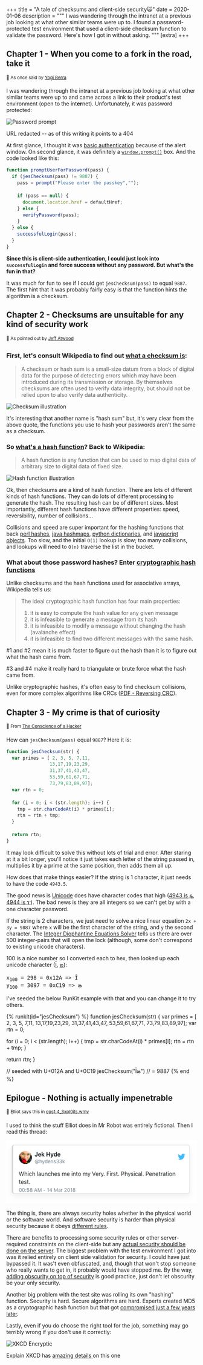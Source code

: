 +++
title = "A tale of checksums and client-side security🙀"
date = 2020-01-06
description = """
I was wandering through the intranet at a previous job looking at what other similar teams were up to. I found a password-protected test environment that used a client-side checksum function to validate the password. Here's how I got in without asking.
"""
[extra]
+++

## Chapter 1 - When you come to a fork in the road, take it

<sup>📝 As once said by [Yogi Berra](https://quoteinvestigator.com/2013/07/25/fork-road/)</sub>

I was wandering through the int<strong>ra</strong>net at a previous job looking at what other similar teams were up to and came across a link to their product's test environment (open to the int<strong>er</strong>net). Unfortunately, it was password protected:

![Password prompt](https://thepracticaldev.s3.amazonaws.com/i/1xj9en4r4lymo542y6ez.png)
<figcaption>URL redacted -- as of this writing it points to a 404</figcaption>

At first glance, I thought it was [basic authentication](https://developer.mozilla.org/en-US/docs/Web/HTTP/Authentication) because of the alert window. On second glance, it was definitely a [`window.prompt()`](https://developer.mozilla.org/en-US/docs/Web/API/Window/prompt) box. And the code looked like this:

```javascript
function promptUserForPassword(pass) {
  if (jesChecksum(pass) != 9887) {
    pass = prompt("Please enter the passkey","");

    if (pass == null) {
      document.location.href = defaultHref;
    } else {
      verifyPassword(pass);
    }
  } else {
    successfulLogin(pass);
  }
}
```

**Since this is client-side authentication, I could just look into `successfulLogin` and force success without any password. But what's the fun in that?**

It was much for fun to see if I could get `jesChecksum(pass)` to equal `9887`. The first hint that it was probably fairly easy is that the function hints the algorithm is a checksum.

## Chapter 2 - Checksums are unsuitable for any kind of security work

<sup>📝 As pointed out by [Jeff Atwood](https://blog.codinghorror.com/checksums-and-hashes/)</sup>

### First, let's consult Wikipedia to find out [what a checksum is](https://en.m.wikipedia.org/wiki/Checksum):

> A checksum or hash sum is a small-size datum from a block of digital data for the purpose of detecting errors which may have been introduced during its transmission or storage. By themselves checksums are often used to verify data integrity, but should not be relied upon to also verify data authenticity.

![Checksum illustration](https://thepracticaldev.s3.amazonaws.com/i/xguxd9akztgj3lz7az57.png)

It's interesting that another name is "hash sum" but, it's very clear from the above quote, the functions you use to hash your passwords aren't the same as a checksum.

### So [what's a hash function](https://en.m.wikipedia.org/wiki/Hash_function)? Back to Wikipedia:

> A hash function is any function that can be used to map digital data of arbitrary size to digital data of fixed size.

![Hash function illustration](https://thepracticaldev.s3.amazonaws.com/i/s2d0npjxuwim7q1kozkp.png)

Ok, then checksums are a kind of hash function. There are lots of different kinds of hash functions. They can do lots of different processing to generate the hash. The resulting hash can be of different sizes. Most importantly, different hash functions have different properties: speed, reversibility, number of collisions...

Collisions and speed are super important for the hashing functions that back [perl hashes](https://www.perl.com/pub/2002/10/01/hashes.html/), [java hashmaps](https://docs.oracle.com/javase/8/docs/api/java/util/HashMap.html), [python dictionaries](https://docs.python.org/3/tutorial/datastructures.html#dictionaries), and [javascript objects](https://developer.mozilla.org/en-US/docs/Web/JavaScript/Guide/Working_with_Objects). Too slow, and the initial `O(1)` lookup is slow; too many collisions, and lookups will need to `O(n)` traverse the list in the bucket.

### What about those password hashes? Enter [cryptographic hash functions](https://en.m.wikipedia.org/wiki/Cryptographic_hash_function)

Unlike checksums and the hash functions used for associative arrays, Wikipedia tells us:

> The ideal cryptographic hash function has four main properties:
>
> 1. it is easy to compute the hash value for any given message
> 2. it is infeasible to generate a message from its hash
> 3. it is infeasible to modify a message without changing the hash (avalanche effect)
> 4. it is infeasible to find two different messages with the same hash.

\#1 and #2 mean it is much faster to figure out the hash than it is to figure out what the hash came from.

\#3 and #4 make it really hard to triangulate or brute force what the hash came from.

Unlike cryptographic hashes, it's often easy to find checksum collisions, even for more complex algorithms like CRCs ([PDF - Reversing CRC](https://sar.informatik.hu-berlin.de/research/publications/SAR-PR-2006-05/SAR-PR-2006-05_.pdf)).

## Chapter 3 - My crime is that of curiosity

<sup>📝 From [The Conscience of a Hacker](http://www.phrack.org/archives/issues/7/3.txt)</sub>

How can `jesChecksum(pass)` equal `9887`? Here it is:

```javascript
function jesChecksum(str) {
  var primes = [ 2, 3, 5, 7,11,
                13,17,19,23,29,
                31,37,41,43,47,
                53,59,61,67,71,
                73,79,83,89,97];
  var rtn = 0;

  for (i = 0; i < (str.length); i++) {
    tmp = str.charCodeAt(i) * primes[i];
    rtn = rtn + tmp;
  }

  return rtn;
}
```

It may look difficult to solve this without lots of trial and error. After staring at it a bit longer, you'll notice it just takes each letter of the string passed in, multiplies it by a prime at the same position, then adds them all up. 

How does that make things easier? If the string is 1 character, it just needs to have the code `4943.5`. 

The good news is [Unicode](https://home.unicode.org/) does have character codes that high ([4943 is ፏ](https://www.fileformat.info/info/unicode/char/134F/index.htm), [4944 is ፐ](https://www.fileformat.info/info/unicode/char/1350/index.htm)). The bad news is they are all integers so we can't get by with a one character password.

If the string is 2 characters, we just need to solve a nice linear equation `2x + 3y = 9887` where `x` will be the first character of the string, and `y` the second character. The [Integer Diophantine Equations Solver](https://www.hackmath.net/en/calculator/integer-diophantine-equations-solver?input=2x+%2B+3y+%3D+9887&submit=Calculate) tells us there are over 500 integer-pairs that will open the lock (although, some don't correspond to existing unicode characters).

100 is a nice number so I converted each to hex, then looked up each unicode character ([Ī](https://www.fileformat.info/info/unicode/char/12a/index.htm), [ఙ](https://www.fileformat.info/info/unicode/char/c19/index.htm)):
<pre>
x<sub>100</sub> = 298 = 0x12A => Ī
y<sub>100</sub> = 3097 = 0xC19 => ఙ
</pre>

I've seeded the below RunKit example with that and you can change it to try others.

{% runkit(id="jesChecksum") %}
function jesChecksum(str) {
  var primes = [ 2, 3, 5, 7,11,
                13,17,19,23,29,
                31,37,41,43,47,
                53,59,61,67,71,
                73,79,83,89,97];
  var rtn = 0;

  for (i = 0; i < (str.length); i++) {
    tmp = str.charCodeAt(i) * primes[i];
    rtn = rtn + tmp;
  }

  return rtn;
}

// seeded with U+012A and U+0C19
jesChecksum("Īఙ") // = 9887
{% end %}

## Epilogue - Nothing is actually impenetrable

<sup>📝 Elliot says this in [eps1.4_3xpl0its.wmv](https://www.vulture.com/2015/07/mr-robot-recap-season-1-episode-5.html)

I used to think the stuff Elliot does in Mr Robot was entirely fictional. Then I read this thread:

[![Tweet from Jek Hyde saying "Which launches me into my Very. First. Physical. Penetration test."](image.png)](https://twitter.com/hydens33k/status/973725064507068416)

The thing is, there are always security holes whether in the physical world or the software world. And software security is harder than physical security because it obeys [different rules](https://hbr.org/2017/05/why-is-cybersecurity-so-hard).

There are benefits to processing some security rules or other server-required constraints on the client-side but any [actual security should be done on the server](https://cwe.mitre.org/data/definitions/602.html). The biggest problem with the test environment I got into was it relied entirely on client side validation for security. I could have just bypassed it. It was't even obfuscated, and, though that won't stop someone who really wants to get in, it probably would have stopped me. By the way, [adding obscurity on top of security](https://danielmiessler.com/study/security-by-obscurity/) is good practice, just don't let obscurity be your only security.

Another big problem with the test site was rolling its own "hashing" function. Security is hard. Secure algorithms are hard. Experts created MD5 as a cryptographic hash function but that got [compromised just a few years later](https://en.m.wikipedia.org/wiki/MD5#Security).

Lastly, even if you do choose the right tool for the job, something may go terribly wrong if you don't use it correctly:

![XKCD Encryptic](https://imgs.xkcd.com/comics/encryptic.png)
<figcaption>Explain XKCD has <a href="https://www.explainxkcd.com/wiki/index.php/1286:_Encryptic">amazing details </a> on this one